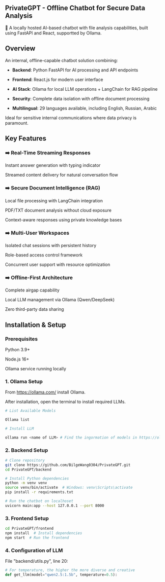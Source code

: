 ## PrivateGPT - Offline Chatbot for Secure Data Analysis

🚀 A locally hosted AI-based chatbot with file analysis capabilities, built using FastAPI and React, supportted by Ollama.


## Overview

An internal, offline-capable chatbot solution combining:

- **Backend**: Python FastAPI for AI processing and API endpoints

- **Frontend**: React.js for modern user interface

- **AI Stack**: Ollama for local LLM operations + LangChain for RAG pipeline

- **Security**: Complete data isolation with offline document processing

- **Multilingual**: 29 languages available, including English, Russian, Arabic

Ideal for sensitive internal communications where data privacy is paramount.

## Key Features

### ➡️ Real-Time Streaming Responses

Instant answer generation with typing indicator

Streamed content delivery for natural conversation flow

### ➡️ Secure Document Intelligence (RAG)

Local file processing with LangChain integration

PDF/TXT document analysis without cloud exposure

Context-aware responses using private knowledge bases

### ➡️ Multi-User Workspaces

Isolated chat sessions with persistent history

Role-based access control framework

Concurrent user support with resource optimization

### ➡️ Offline-First Architecture

Complete airgap capability

Local LLM management via Ollama (Qwen/DeepSeek)

Zero third-party data sharing

## Installation & Setup

### Prerequisites

Python 3.9+

Node.js 16+

Ollama service running locally

### 1. Ollama Setup

From https://ollama.com/ install Ollama.

After installation, open the terminal to install required LLMs.

```bash
# List Available Models

Ollama list

# Install LLM

ollama run <name of LLM> # Find the ingormation of models in https://ollama.com/search
```

### 2. Backend Setup
```bash
# Clone repository
git clone https://github.com/BilgeWang0304/PrivateGPT.git
cd PrivateGPT/backend

# Install Python dependencies
python -m venv venv
source venv/bin/activate  # Windows: venv\Scripts\activate
pip install -r requirements.txt

# Run the chatbot on localhoset
uvicorn main:app --host 127.0.0.1 --port 8000
```

### 3. Frontend Setup

```bash
cd PrivateGPT/frontend
npm install  # Install dependencies
npm start  # Run the frontend
```

### 4. Configuration of LLM

File "backend/utils.py", line 20: 

```python
# For temperature, the higher the more diverse and creative
def get_llm(model="qwen2.5:1.5b", temperature=0.5):
```
